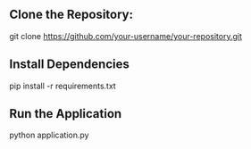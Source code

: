 ## Clone the Repository:
git clone https://github.com/your-username/your-repository.git
## Install Dependencies
pip install -r requirements.txt
## Run the Application
python application.py

